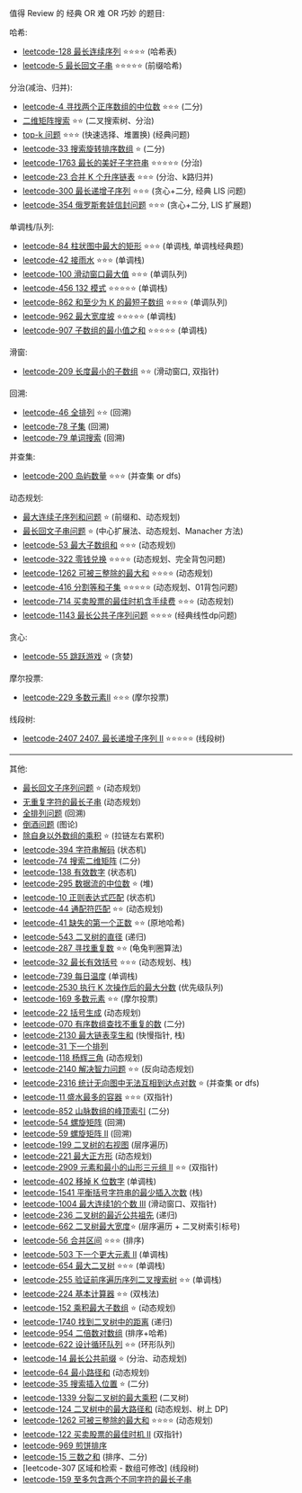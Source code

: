 值得 Review 的 经典 OR 难 OR 巧妙 的题目:


哈希:

- [leetcode-128 最长连续序列](leetcode-128-longest-consecutive-sequence) ⭐️⭐️⭐️⭐️       (哈希表)
- [leetcode-5 最长回文子串](leetcode-5-longest-palindromic-substring) ⭐️⭐️⭐️⭐️⭐️  (前缀哈希)

分治(减治、归并):

- [leetcode-4 寻找两个正序数组的中位数](leetcode-4-median-of-two-sorted-arrays) ⭐️⭐️⭐️  (二分)
- [二维矩阵搜索](matrix-sorted-search) ⭐️⭐️   (二叉搜索树、分治)
- [top-k 问题](top-k) ⭐️⭐️⭐️   (快速选择、堆置换) (经典问题)
- [leetcode-33  搜索旋转排序数组](leetcode-33-search-in-rotated-sorted-array) ⭐️  (二分)
- [leetcode-1763 最长的美好子字符串](leetcode-1763-longest-nice-substring) ⭐️⭐️⭐️⭐️⭐️        (分治)
- [leetcode-23 合并 K 个升序链表](leetcode-23-merge-k-sorted-lists)  ⭐️⭐️⭐️   (分治、k路归并)
- [leetcode-300 最长递增子序列](leetcode-300-longest-increasing-subsequence)  ⭐️⭐️⭐️   (贪心+二分, 经典 LIS 问题)
- [leetcode-354 俄罗斯套娃信封问题](leetcode-354-russian-doll-envelopes)  ⭐️⭐️⭐️  (贪心+二分, LIS 扩展题)

单调栈/队列:

- [leetcode-84 柱状图中最大的矩形](leetcode-84-largest-rectangle-in-histogram) ⭐️⭐️⭐️     (单调栈, 单调栈经典题)
- [leetcode-42 接雨水](leetcode-42-trapping-rain-water) ⭐️⭐️⭐️     (单调栈)
- [leetcode-100 滑动窗口最大值](leetcode-100-sliding-window-maximum) ⭐️⭐️⭐️     (单调队列)
- [leetcode-456  132 模式](leetcode-132-pattern) ⭐️⭐️⭐️⭐️⭐️          (单调栈)
- [leetcode-862 和至少为 K 的最短子数组](leetcode-862-shortest-subarray-with-sum-at-least-k) ⭐️⭐️⭐️⭐️      (单调队列)
- [leetcode-962 最大宽度坡](leetcode-962-maximum-width-ramp) ⭐️⭐️⭐️⭐️⭐️        (单调栈)
- [leetcode-907 子数组的最小值之和](leetcode-907-sum-of-subarray-minimums)  ⭐️⭐️⭐️⭐️⭐️  (单调栈)

滑窗:

- [leetcode-209 长度最小的子数组](leetcode-209-minimum-size-subarray-sum) ⭐️⭐️      (滑动窗口, 双指针)


回溯:

- [leetcode-46 全排列](leetcode-46-permutations) ⭐️⭐️    (回溯)
- [leetcode-78 子集](leetcode-78-subsets)        (回溯)
- [leetcode-79 单词搜索](leetcode-79-word-search)   (回溯)

并查集:

- [leetcode-200 岛屿数量](leetcode-200-number-of-islands) ⭐️⭐️⭐️  (并查集 or dfs)

动态规划:

- [最大连续子序列和问题](largest-sum-contiguous-subarray) ⭐️  (前缀和、动态规划)
- [最长回文子串问题](longest-palindromic-substring) ⭐️  (中心扩展法、动态规划、Manacher 方法)
- [leetcode-53 最大子数组和](leetcode-53-maximum-subarray) ⭐️⭐️⭐️  (动态规划)
- [leetcode-322 零钱兑换](leetcode-322-coin-change) ⭐️⭐️⭐️⭐️ (动态规划、完全背包问题)
- [leetcode-1262 可被三整除的最大和](leetcode-1262-greatest-sum-divisible-by-three)        ⭐️⭐️⭐️⭐️  (动态规划)
- [leetcode-416 分割等和子集](leetcode-416-partition-equal-subset-sum) ⭐️⭐️⭐️⭐️⭐️  (动态规划、01背包问题)
- [leetcode-714 买卖股票的最佳时机含手续费](leetcode-714-best-time-to-buy-and-sell-stock-with-transaction-fee) ⭐️⭐️⭐️ (动态规划)
- [leetcode-1143 最长公共子序列问题](leetcode-1143-longest-common-subsequence) ⭐️⭐️⭐️⭐️  (经典线性dp问题)


贪心:

- [leetcode-55 跳跃游戏](leetcode-55-jump-game) ⭐️         (贪婪)


摩尔投票:

- [leetcode-229 多数元素II](leetcode-229-majority-element-ii) ⭐️⭐️⭐️  (摩尔投票)


线段树:

- [leetcode-2407 2407. 最长递增子序列 II](leetcode-2407-longest-increasing-subsequence-ii) ⭐️⭐️⭐️⭐️⭐️  (线段树)


-------

其他:

- [最长回文子序列问题](longest-palindromic-subsequence) ⭐️   (动态规划)
- [无重复字符的最长子串](longest-substring-without-repeat-chars) (动态规划)
- [全排列问题](permutation)  (回溯)
- [倒酒问题](pour-problem) (图论)
- [除自身以外数组的乘积](product-of-array-except-self) ⭐️  (拉链左右累积)
- [leetcode-394 字符串解码](leetcode-394-decode-string)        (状态机)
- [leetcode-74 搜索二维矩阵](leetcode-74-search-a-2d-matrix)    (二分)
- [leetcode-138 有效数字](leetcode-138-validate-number)  (状态机)
- [leetcode-295 数据流的中位数](leetcode-295-find-median-from-data-stream) ⭐️     (堆)
- [leetcode-10 正则表达式匹配](leetcode-10-regular-expression-matching)     (状态机)
- [leetcode-44 通配符匹配](leetcode-44-wildcard-matching) ⭐️⭐️  (动态规划)
- [leetcode-41 缺失的第一个正数](leetcode-41-first-missing-positive) ⭐️⭐️    (原地哈希)
- [leetcode-543 二叉树的直径](leetcode-543-diameter-of-binary-tree)             (递归)
- [leetcode-287 寻找重复数](leetcode-287-find-the-duplicate-number) ⭐️⭐️       (龟兔判圈算法)
- [leetcode-32 最长有效括号](leetcode-32-longest-valid-parentheses) ⭐️⭐️⭐️       (动态规划、栈)
- [leetcode-739 每日温度](leetcode-739-daily-temperatures)    (单调栈)
- [leetcode-2530 执行 K 次操作后的最大分数](leetcode-2530-maximal-score-after-applying-k-operations) (优先级队列)
- [leetcode-169 多数元素](leetcode-169-majority-element) ⭐️⭐️        (摩尔投票)
- [leetcode-22 括号生成](leetcode-22-generate-parentheses )  (动态规划)
- [leetcode-070 有序数组查找不重复的数](leetcode-070-skFtm2)          (二分)
- [leetcode-2130 最大链表孪生和](leetcode-2130-maximum-twin-sum-of-a-linked-list)    (快慢指针, 栈)
- [leetcode-31 下一个排列](leetcode-31-next-permutation)
- [leetcode-118 杨辉三角](leetcode-118-pascals-triangle)   (动态规划)
- [leetcode-2140 解决智力问题](leetcode-2140-solving-questions-with-brainpower) ⭐️⭐️  (反向动态规划)
- [leetcode-2316 统计无向图中无法互相到达点对数](leetcode-2316-count-unreachable-pairs-of-nodes-in-an-undirected-graph) ⭐️    (并查集 or dfs)
- [leetcode-11 盛水最多的容器](leetcode-11-container-with-most-water) ⭐️⭐️⭐️  (双指针)
- [leetcode-852 山脉数组的峰顶索引](leetcode-852-peak-index-in-a-mountain-array)       (二分)
- [leetcode-54 螺旋矩阵](leetcode-54-spiral-matrix)              (回溯)
- [leetcode-59 螺旋矩阵 II](leetcode-59-spiral-matrix-ii)       (回溯)
- [leetcode-199 二叉树的右视图](leetcode-199-binary-tree-right-side-view)      (层序遍历)
- [leetcode-221 最大正方形](leetcode-221-maximal-square)             (动态规划)
- [leetcode-2909 元素和最小的山形三元组 II](leetcode-2909-minimum-sum-of-mountain-triplets-ii) ⭐️⭐️     (双指针)
- [leetcode-402 移掉 K 位数字](leetcode-402-remove-k-digits)        (单调栈)
- [leetcode-1541 平衡括号字符串的最少插入次数](leetcode-1541-minimum-insertions-to-balance-a-parentheses-string)          (栈)
- [leetcode-1004 最大连续1的个数 III](leetcode-1004-max-consecutive-ones-iii)               (滑动窗口、双指针)
- [leetcode-236 二叉树的最近公共祖先](leetcode-236-lowest-common-ancestor-of-a-binary-tree)            (递归)
- [leetcode-662 二叉树最大宽度](leetcode-662-maximum-width-of-binary-tree)⭐️         (层序遍历 + 二叉树索引标号)
- [leetcode-56 合并区间](leetcode-56-merge-intervals) ⭐️⭐️⭐️       (排序)
- [leetcode-503 下一个更大元素 II](leetcode-503-next-greater-element-ii)            (单调栈)
- [leetcode-654 最大二叉树](problems/leetcode-654-maximum-binary-tree) ⭐️⭐️⭐️          (单调栈)
- [leetcode-255 验证前序遍历序列二叉搜索树](leetcode-255-verify-preorder-sequence-in-binary-search-tree) ⭐️⭐️     (单调栈)
- [leetcode-224 基本计算器](leetcode-224-basic-calculator) ⭐️⭐️     (双栈法)
- [leetcode-152 乘积最大子数组](leetcode-152-maximum-product-subarray)  ⭐️  (动态规划)
- [leetcode-1740 找到二叉树中的距离](leetcode-1740-find-distance-in-a-binary-tree)  (递归)
- [leetcode-954 二倍数对数组](leetcode-954-array-of-doubled-pairs)  (排序+哈希)
- [leetcode-622 设计循环队列](leetcode-622-design-circular-queue) ⭐️⭐️  (环形队列)
- [leetcode-14 最长公共前缀](leetcode-14-longest-common-prefix) ⭐️ (分治、动态规划)
- [leetcode-64 最小路径和](leetcode-64-minimum-path-sum) (动态规划)
- [leetcode-35 搜索插入位置](leetcode-35-search-insert-position)  ⭐️ (二分)
- [leetcode-1339 分裂二叉树的最大乘积](leetcode-1339-maximum-product-of-splitted-binary-tree)  (二叉树)
- [leetcode-124 二叉树中的最大路径和](leetcode-124-binary-tree-maximum-path-sum)     (动态规划、树上 DP)
- [leetcode-1262 可被三整除的最大和](leetcode-1262-greatest-sum-divisible-by-three)        ⭐️⭐️⭐️⭐️  (动态规划)
- [leetcode-122 买卖股票的最佳时机 II](leetcode-122-best-time-to-buy-and-sell-stock-ii)  (双指针)
- [leetcode-969 煎饼排序](leetcode-969-pancake-sorting)
- [leetcode-15 三数之和](leetcode-15-3sum)  (排序、二分)
- [leetcode-307 区域和检索 - 数组可修改] (线段树)
- [leetcode-159 至多包含两个不同字符的最长子串](leetcode-159-longest-substring-with-at-most-two-distinct-characters)

